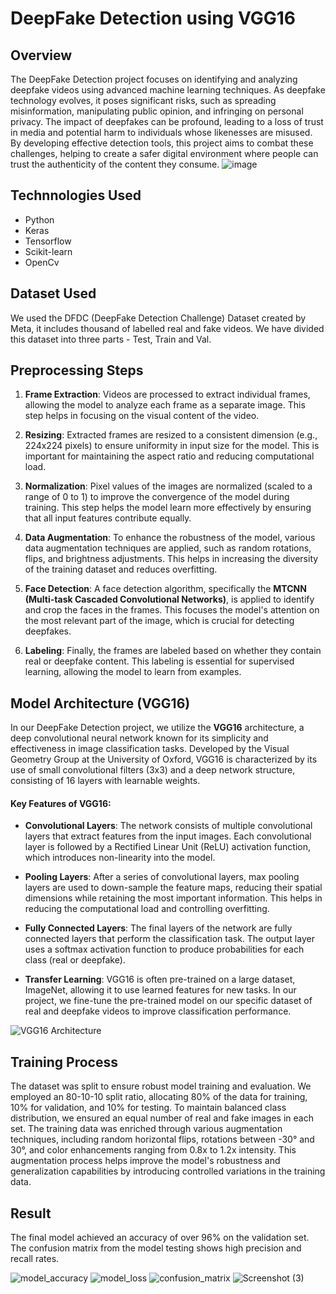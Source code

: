 # DeepFake Detection using VGG16
## Overview
The DeepFake Detection project focuses on identifying and analyzing deepfake videos using advanced machine learning techniques. As deepfake technology evolves, it poses significant risks, such as spreading misinformation, manipulating public opinion, and infringing on personal privacy. The impact of deepfakes can be profound, leading to a loss of trust in media and potential harm to individuals whose likenesses are misused. By developing effective detection tools, this project aims to combat these challenges, helping to create a safer digital environment where people can trust the authenticity of the content they consume.
![image](https://github.com/user-attachments/assets/4c3ce79c-b253-455e-92ab-94a2b95a91f0)

## Technnologies Used
- Python
- Keras
- Tensorflow
- Scikit-learn
- OpenCv

## Dataset Used
We used the DFDC (DeepFake Detection Challenge) Dataset created by Meta, it includes thousand of labelled real and fake videos. We have divided this dataset into three parts - Test, Train and Val.

## Preprocessing Steps

1. **Frame Extraction**: Videos are processed to extract individual frames, allowing the model to analyze each frame as a separate image. This step helps in focusing on the visual content of the video.

2. **Resizing**: Extracted frames are resized to a consistent dimension (e.g., 224x224 pixels) to ensure uniformity in input size for the model. This is important for maintaining the aspect ratio and reducing computational load.

3. **Normalization**: Pixel values of the images are normalized (scaled to a range of 0 to 1) to improve the convergence of the model during training. This step helps the model learn more effectively by ensuring that all input features contribute equally.

4. **Data Augmentation**: To enhance the robustness of the model, various data augmentation techniques are applied, such as random rotations, flips, and brightness adjustments. This helps in increasing the diversity of the training dataset and reduces overfitting.

5. **Face Detection**: A face detection algorithm, specifically the **MTCNN (Multi-task Cascaded Convolutional Networks)**, is applied to identify and crop the faces in the frames. This focuses the model's attention on the most relevant part of the image, which is crucial for detecting deepfakes.

6. **Labeling**: Finally, the frames are labeled based on whether they contain real or deepfake content. This labeling is essential for supervised learning, allowing the model to learn from examples.

## Model Architecture (VGG16)

In our DeepFake Detection project, we utilize the **VGG16** architecture, a deep convolutional neural network known for its simplicity and effectiveness in image classification tasks. Developed by the Visual Geometry Group at the University of Oxford, VGG16 is characterized by its use of small convolutional filters (3x3) and a deep network structure, consisting of 16 layers with learnable weights.
#### Key Features of VGG16:
- **Convolutional Layers**: The network consists of multiple convolutional layers that extract features from the input images. Each convolutional layer is followed by a Rectified Linear Unit (ReLU) activation function, which introduces non-linearity into the model.
  
- **Pooling Layers**: After a series of convolutional layers, max pooling layers are used to down-sample the feature maps, reducing their spatial dimensions while retaining the most important information. This helps in reducing the computational load and controlling overfitting.

- **Fully Connected Layers**: The final layers of the network are fully connected layers that perform the classification task. The output layer uses a softmax activation function to produce probabilities for each class (real or deepfake).

- **Transfer Learning**: VGG16 is often pre-trained on a large dataset, ImageNet, allowing it to use learned features for new tasks. In our project, we fine-tune the pre-trained model on our specific dataset of real and deepfake videos to improve classification performance.

![VGG16 Architecture](https://github.com/user-attachments/assets/a3e202cf-d3d6-417a-bf76-22e8137029bb)


## Training Process

The dataset was split to ensure robust model training and evaluation. We employed an 80-10-10 split ratio, allocating 80% of the data for training, 10% for validation, and 10% for testing. To maintain balanced class distribution, we ensured an equal number of real and fake images in each set. The training data was enriched through various augmentation techniques, including random horizontal flips, rotations between -30° and 30°, and color enhancements ranging from 0.8x to 1.2x intensity. This augmentation process helps improve the model's robustness and generalization capabilities by introducing controlled variations in the training data.

## Result 
The final model achieved an accuracy of over 96% on the validation set. The confusion matrix from the model testing shows high precision and recall rates.

![model_accuracy](https://github.com/user-attachments/assets/37422e30-51c1-45d8-be2b-127357a57831)
![model_loss](https://github.com/user-attachments/assets/42594b29-a7f3-45ad-be04-dc2234c73acd)
![confusion_matrix](https://github.com/user-attachments/assets/4f58e96b-7c1d-4a30-bc85-90e9952f3261)
![Screenshot (3)](https://github.com/user-attachments/assets/806fbc71-8f51-4781-9873-61cb87e02246)

